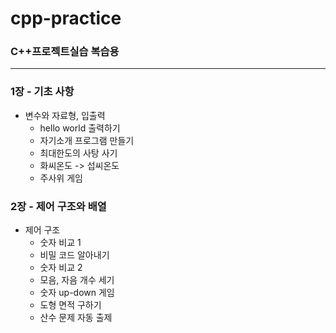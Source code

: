 # cpp-practice

### C++프로젝트실습 복습용
------------

### 1장 - 기초 사항
   + 변수와 자료형, 입출력
     + hello world 출력하기
     + 자기소개 프로그램 만들기
     + 최대한도의 사탕 사기
     + 화씨온도 -> 섭씨온도
     + 주사위 게임

### 2장 - 제어 구조와 배열
   + 제어 구조
     + 숫자 비교 1
     + 비밀 코드 알아내기
     + 숫자 비교 2
     + 모음, 자음 개수 세기
     + 숫자 up-down 게임
     + 도형 면적 구하기
     + 산수 문제 자동 출제
  
